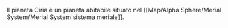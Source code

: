 Il pianeta Ciria è un pianeta abitabile situato nel [[Map/Alpha Sphere/Merial System/Merial System|sistema meriale]].